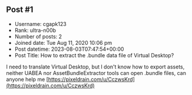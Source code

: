 ## Post #1
- Username: cgapk123
- Rank: ultra-n00b
- Number of posts: 2
- Joined date: Tue Aug 11, 2020 10:06 pm
- Post datetime: 2023-08-03T07:47:54+00:00
- Post Title: How to extract the .bundle data file of Virtual Desktop?

I need to translate Virtual Desktop, but I don't know how to export assets, neither UABEA nor AssetBundleExtractor tools can open .bundle files, can anyone help me
[https://pixeldrain.com/u/CczwsKrd](https://pixeldrain.com/u/CczwsKrd)
